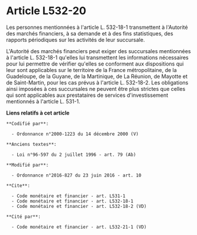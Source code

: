# Article L532-20

Les personnes mentionnées à l'article L. 532-18-1 transmettent à l'Autorité des marchés financiers, à sa demande et à des
fins statistiques, des rapports périodiques sur les activités de leur succursale. 

L'Autorité des marchés financiers peut exiger des succursales mentionnées à l'article L. 532-18-1 qu'elles lui transmettent
les informations nécessaires pour lui permettre de vérifier qu'elles se conforment aux dispositions qui leur sont applicables
sur le territoire de la France métropolitaine, de la Guadeloupe, de la Guyane, de la Martinique, de La Réunion, de Mayotte et
de Saint-Martin, pour les cas prévus à l'article L. 532-18-2. Les obligations ainsi imposées à ces succursales ne peuvent
être plus strictes que celles qui sont applicables aux prestataires de services d'investissement mentionnés à l'article L.
531-1.

**Liens relatifs à cet article**

	**Codifié par**:

	  - Ordonnance n°2000-1223 du 14 décembre 2000 (V)

	**Anciens textes**:

	  - Loi n°96-597 du 2 juillet 1996 - art. 79 (Ab)

	**Modifié par**:

	  - Ordonnance n°2016-827 du 23 juin 2016 - art. 10

	**Cite**:

	  - Code monétaire et financier - art. L531-1
	  - Code monétaire et financier - art. L532-18-1
	  - Code monétaire et financier - art. L532-18-2 (VD)

	**Cité par**:

	  - Code monétaire et financier - art. L532-21-1 (VD)
